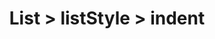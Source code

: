 ---
title: List > listStyle > indent
redirect_to: "/releases/v3.5.0/developers/obo_nodes/indent"
---